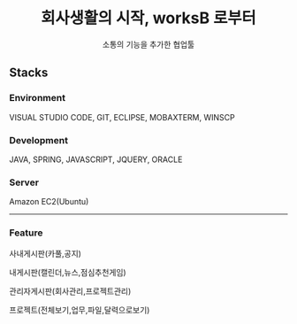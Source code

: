 <div align="center">
  <h1>회사생활의 시작, worksB 로부터</h1>
  소통의 기능을 추가한 협업툴
</div>
<h2>  Stacks</h2>

<h3>Environment</h3>
<p>VISUAL STUDIO CODE, GIT, ECLIPSE, MOBAXTERM, WINSCP</p>
<h3>Development</h3>
<p>JAVA, SPRING, JAVASCRIPT, JQUERY, ORACLE</p>
<h3>Server</h3>
<p>Amazon EC2(Ubuntu)</p>
<hr>
<h3>Feature</h3>
<p>사내게시판(카풀,공지)</p>
<p>내게시판(캘린더,뉴스,점심추천게임)</p>
<p>관리자게시판(회사관리,프로젝트관리)</p>
<p>프로젝트(전체보기,업무,파일,달력으로보기)</p>
